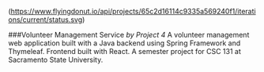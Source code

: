 (https://www.flyingdonut.io/api/projects/65c2d16114c9335a569240f1/iterations/current/status.svg)

###Volunteer Management Service
*by Project 4*
A volunteer management web application built with a Java backend using Spring Framework and Thymeleaf. Frontend built with React. 
A semester project for CSC 131 at Sacramento State University.
